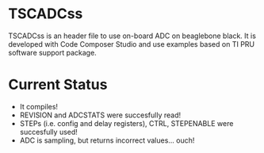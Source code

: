 # TSCADCss
TSCADCss is an header file to use on-board ADC on beaglebone black. It is developed with Code Composer Studio and use examples based on TI PRU software support package.

# Current Status
- It compiles! 
- REVISION and ADCSTATS were succesfully read!
- STEPs (i.e. config and delay registers), CTRL, STEPENABLE were succesfully used!
- ADC is sampling, but returns incorrect values... ouch!
